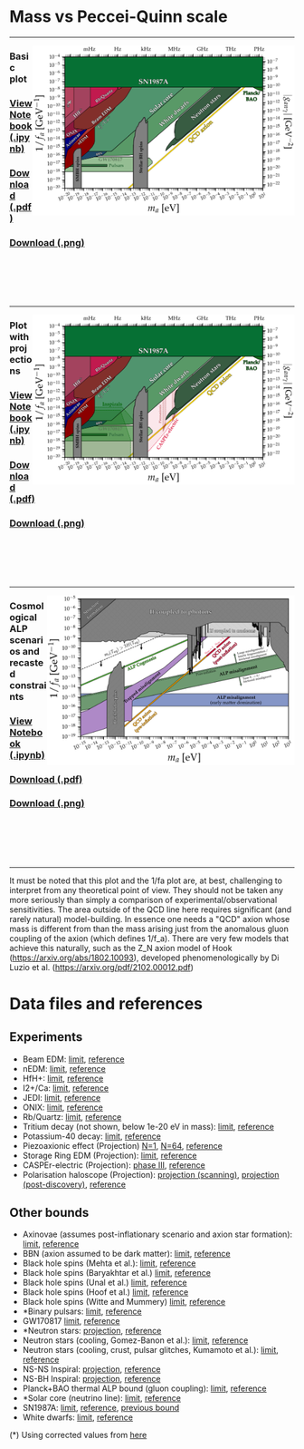 # Mass vs Peccei-Quinn scale
---
[<img align="right" height="300" src="../plots/plots_png/Axion_fa.png">](https://github.com/cajohare/AxionLimits/raw/master/plots/plots_png/Axion_fa.png)
### Basic plot
### [View Notebook (.ipynb)](https://github.com/cajohare/AxionLimits/blob/master/Axion_fa.ipynb)
### [Download (.pdf)](https://github.com/cajohare/AxionLimits/raw/master/plots/Axion_fa.pdf)
### [Download (.png)](https://github.com/cajohare/AxionLimits/raw/master/plots/plots_png/Axion_fa.png)
### &nbsp;
### &nbsp;
---
[<img align="right" height="300" src="../plots/plots_png/Axion_fa_with_Projections.png">](https://github.com/cajohare/AxionLimits/raw/master/plots/plots_png/Axion_fa_with_Projections.png)
### Plot with projections
### [View Notebook (.ipynb)](https://github.com/cajohare/AxionLimits/blob/master/Axion_fa.ipynb)
### [Download (.pdf)](https://github.com/cajohare/AxionLimits/raw/master/plots/Axion_fa_with_Projections.pdf)
### [Download (.png)](https://github.com/cajohare/AxionLimits/raw/master/plots/plots_png/Axion_fa_with_Projections.png)
### &nbsp;
### &nbsp;
---
[<img align="right" height="300" src="../plots/plots_png/Axion_fa_ALPDM.png">](https://github.com/cajohare/AxionLimits/raw/master/plots/plots_png/Axion_fa_ALPDM.png)
### Cosmological ALP scenarios and recasted constraints
### [View Notebook (.ipynb)](https://github.com/cajohare/AxionLimits/blob/master/ALPDarkMatter.ipynb)
### [Download (.pdf)](https://github.com/cajohare/AxionLimits/raw/master/plots/Axion_fa_ALPDM.pdf)
### [Download (.png)](https://github.com/cajohare/AxionLimits/raw/master/plots/plots_png/Axion_fa_ALPDM.png)
### &nbsp;
### &nbsp;
---

It must be noted that this plot and the 1/fa plot are, at best, challenging to interpret from any theoretical point of view. They should not be taken any more seriously than simply a comparison of experimental/observational sensitivities. The area outside of the QCD line here requires significant (and rarely natural) model-building. In essence one needs a "QCD" axion whose mass is different from than the mass arising just from the anomalous gluon coupling of the axion (which defines 1/f_a). There are very few models that achieve this naturally, such as the Z_N axion model of Hook (https://arxiv.org/abs/1802.10093), developed phenomenologically by Di Luzio et al. (https://arxiv.org/pdf/2102.00012.pdf)


# Data files and references

## Experiments
* Beam EDM: [limit](https://github.com/cajohare/AxionLimits/raw/master/limit_data/fa/BeamEDM.txt), [reference](https://arxiv.org/abs/2204.01454)
* nEDM: [limit](https://github.com/cajohare/AxionLimits/raw/master/limit_data/fa/nEDM.txt), [reference](https://arxiv.org/abs/1708.06367)
* HfH+: [limit](https://github.com/cajohare/AxionLimits/raw/master/limit_data/fa/HfH.txt), [reference](https://journals.aps.org/prl/abstract/10.1103/PhysRevLett.126.171301)
* I2+/Ca: [limit](https://github.com/cajohare/AxionLimits/raw/master/limit_data/fa/I2Ca.txt), [reference](https://arxiv.org/abs/2404.00616)
* JEDI: [limit](https://github.com/cajohare/AxionLimits/raw/master/limit_data/fa/JEDI.txt), [reference](https://arxiv.org/abs/2208.07293)
* ONIX: [limit](https://github.com/cajohare/AxionLimits/raw/master/limit_data/fa/ONIX.txt), [reference](https://arxiv.org/abs/2410.02218)
* Rb/Quartz: [limit](https://github.com/cajohare/AxionLimits/raw/master/limit_data/fa/RbQuartz.txt), [reference](https://arxiv.org/abs/2212.04413)
* Tritium decay (not shown, below 1e-20 eV in mass): [limit](https://github.com/cajohare/AxionLimits/raw/master/limit_data/fa/Tritium.txt), [reference](https://arxiv.org/abs/2303.09865)
* Potassium-40 decay: [limit](https://github.com/cajohare/AxionLimits/raw/master/limit_data/fa/K40.txt), [reference](https://arxiv.org/pdf/2412.20932)
* Piezoaxionic effect (Projection) [N=1](https://github.com/cajohare/AxionLimits/raw/master/limit_data/fa/Projections/PiezoaxionicEffect1.txt), [N=64](https://github.com/cajohare/AxionLimits/raw/master/limit_data/fa/Projections/PiezoaxionicEffect64.txt), [reference](https://arxiv.org/abs/2112.11466)
* Storage Ring EDM (Projection): [limit](https://github.com/cajohare/AxionLimits/raw/master/limit_data/fa/Projections/StorageRingEDM.txt), [reference](https://arxiv.org/abs/1710.05271)
* CASPEr-electric (Projection): [phase III](https://github.com/cajohare/AxionLimits/raw/master/limit_data/fa/Projections/CASPEr-electric-PhaseIII.txt), [reference](https://arxiv.org/abs/1711.08999)
* Polarisation haloscope (Projection): [projection (scanning)](https://github.com/cajohare/AxionLimits/raw/master/limit_data/fa/Projections/PolarisationHaloscope_scan.txt), [projection (post-discovery)](https://github.com/cajohare/AxionLimits/raw/master/limit_data/fa/Projections/PolarisationHaloscope_discover.txt), [reference](https://arxiv.org/abs/2209.12901)

## Other bounds
* Axinovae (assumes post-inflationary scenario and axion star formation): [limit](https://github.com/cajohare/AxionLimits/raw/master/limit_data/fa/Axinovae.txt), [reference](https://arxiv.org/abs/2302.00685)
* BBN (axion assumed to be dark matter): [limit](https://github.com/cajohare/AxionLimits/raw/master/limit_data/fa/BBN.txt), [reference](https://arxiv.org/abs/1401.6460)
* Black hole spins (Mehta et al.): [limit](https://github.com/cajohare/AxionLimits/raw/master/limit_data/fa/BlackHoleSpins_Mehta.txt), [reference](https://arxiv.org/abs/2011.08693)
* Black hole spins (Baryakhtar et al.) [limit](https://github.com/cajohare/AxionLimits/raw/master/limit_data/fa/BlackHoleSpins_Baryakhtar.txt), [reference](https://arxiv.org/abs/2011.11646)
* Black hole spins (Unal et al.) [limit](https://github.com/cajohare/AxionLimits/raw/master/limit_data/fa/BlackHoleSpins_Unal.txt), [reference](https://arxiv.org/abs/2012.12790)
* Black hole spins (Hoof et al.) [limit](https://github.com/cajohare/AxionLimits/raw/master/limit_data/fa/BlackHoleSpins_Hoof.txt), [reference](https://arxiv.org/abs/2406.10337)
* Black hole spins (Witte and Mummery) [limit](https://github.com/cajohare/AxionLimits/raw/master/limit_data/fa/BlackHoleSpins_Witte.txt), [reference](https://arxiv.org/abs/2412.03655)
* *Binary pulsars: [limit](https://github.com/cajohare/AxionLimits/raw/master/limit_data/fa/Pulsar.txt), [reference](https://arxiv.org/abs/1708.08464)
* GW170817 [limit](https://github.com/cajohare/AxionLimits/raw/master/limit_data/fa/GW170817.txt), [reference](https://arxiv.org/abs/2105.13963)
* *Neutron stars: [projection](https://github.com/cajohare/AxionLimits/raw/master/limit_data/fa/Projections/NeutronStars.txt), [reference](https://arxiv.org/abs/1708.08464)
* Neutron stars (cooling, Gomez-Banon et al.): [limit](https://github.com/cajohare/AxionLimits/raw/master/limit_data/fa/NeutronStarCooling.txt), [reference](https://arxiv.org/abs/2408.07740)
* Neutron stars (cooling, crust, pulsar glitches, Kumamoto et al.): [limit](https://github.com/cajohare/AxionLimits/raw/master/limit_data/fa/NeutronStars_Kumamoto.txt), [reference](https://arxiv.org/abs/2410.21590)
* NS-NS Inspiral: [projection](https://github.com/cajohare/AxionLimits/raw/master/limit_data/fa/Projections/NSNS-Inspiral.txt), [reference](https://arxiv.org/abs/1708.08464)
* NS-BH Inspiral: [projection](https://github.com/cajohare/AxionLimits/raw/master/limit_data/fa/Projections/NSBH-Inspiral.txt), [reference](https://arxiv.org/abs/1708.08464)
* Planck+BAO thermal ALP bound (gluon coupling): [limit](https://github.com/cajohare/AxionLimits/raw/master/limit_data/fa/PlanckBAO.txt), [reference](https://arxiv.org/abs/2205.01637)
* *Solar core (neutrino line): [limit](https://github.com/cajohare/AxionLimits/raw/master/limit_data/fa/SolarCore.txt), [reference](https://arxiv.org/abs/1708.08464)
* SN1987A: [limit](https://github.com/cajohare/AxionLimits/raw/master/limit_data/fa/SN1987A.txt), [reference](https://arxiv.org/abs/2410.19902), [previous bound](https://arxiv.org/abs/2203.15812)
* White dwarfs: [limit](https://github.com/cajohare/AxionLimits/raw/master/limit_data/fa/WhiteDwarfs.txt), [reference](https://arxiv.org/abs/2211.02661)

(*) Using corrected values from [here](https://arxiv.org/abs/2102.00012)

